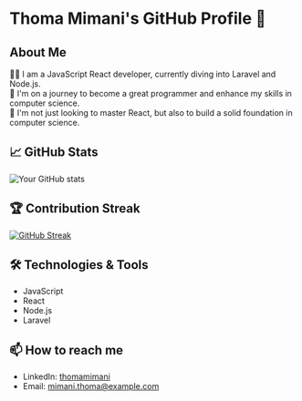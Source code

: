 # Thoma Mimani's GitHub Profile 👋

## About Me

👨‍💻 I am a JavaScript React developer, currently diving into Laravel and Node.js.  
🌱 I'm on a journey to become a great programmer and enhance my skills in computer science.  
🔭 I'm not just looking to master React, but also to build a solid foundation in computer science.

## 📈 GitHub Stats

![Your GitHub stats](https://github-readme-stats.vercel.app/api?username=thomaMimani&show_icons=true&theme=radical)

## 🏆 Contribution Streak

[![GitHub Streak](https://streak-stats.demolab.com/?user=thomaMimani)](https://git.io/streak-stats)
## 🛠️ Technologies & Tools

- JavaScript
- React
- Node.js
- Laravel

## 📫 How to reach me

- LinkedIn: [thomamimani](https://www.linkedin.com/in/thomamimani/)
- Email: mimani.thoma@example.com

